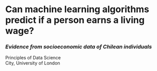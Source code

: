 # Can machine learning algorithms predict if a person earns a living wage?
### _Evidence from socioeconomic data of Chilean individuals_

Principles of Data Science <br>
City, University of London
